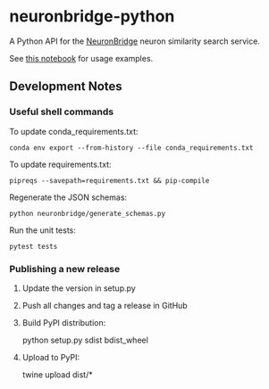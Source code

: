 # neuronbridge-python

A Python API for the [NeuronBridge](https://github.com/JaneliaSciComp/neuronbridge) neuron similarity search service. 

See [this notebook](notebooks/python_api_examples.ipynb) for usage examples.

## Development Notes

### Useful shell commands

To update conda_requirements.txt:

    conda env export --from-history --file conda_requirements.txt

To update requirements.txt:

    pipreqs --savepath=requirements.txt && pip-compile

Regenerate the JSON schemas:

    python neuronbridge/generate_schemas.py

Run the unit tests:

    pytest tests


### Publishing a new release

1) Update the version in setup.py
2) Push all changes and tag a release in GitHub
3) Build PyPI distribution:
    
    python setup.py sdist bdist_wheel

4) Upload to PyPI:

    twine upload dist/*


